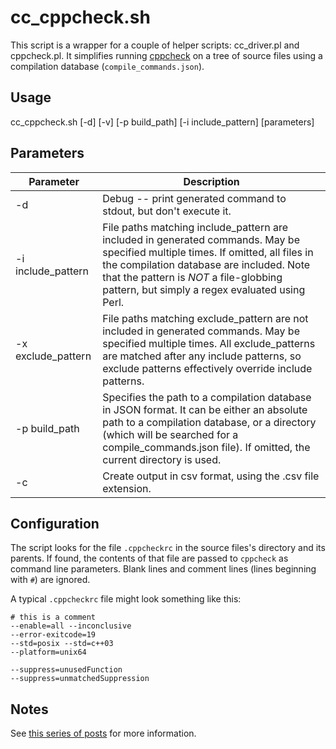 # cc_cppcheck.sh

This script is a wrapper for a couple of helper scripts: cc_driver.pl and cppcheck.pl.  It simplifies running [cppcheck](http://cppcheck.sourceforge.net/) on a tree of source files using a compilation database (`compile_commands.json`).

## Usage
cc_cppcheck.sh [-d] [-v] [-p build\_path]
[-i include\_pattern] [parameters]

## Parameters

Parameter | Description
--- | ---
-d  |   Debug -- print generated command to stdout, but don't execute it.  
-i include_pattern | File paths matching include_pattern are included in generated commands.  May be specified multiple times.  If omitted, all files in the compilation database are included.  Note that the pattern is *NOT* a file-globbing pattern, but simply a regex evaluated using Perl.
-x exclude_pattern | File paths matching exclude_pattern are not included in generated commands.  May be specified multiple times.  All exclude_patterns are matched after any include patterns, so exclude patterns effectively override include patterns.
-p build\_path  |   Specifies the path to a compilation database in JSON format.  It can be either an absolute path to a compilation database, or a directory (which will be searched for a compile\_commands.json file).  If omitted, the current directory is used.
-c  | Create output in csv format, using the .csv file extension.  

## Configuration
The script looks for the file `.cppcheckrc` in the source files's directory and its parents.  If found, the contents of that file are passed to `cppcheck` as command line parameters.  Blank lines and comment lines (lines beginning with `#`) are ignored.

A typical `.cppcheckrc` file might look something like this:

    # this is a comment
    --enable=all --inconclusive
    --error-exitcode=19
    --std=posix --std=c++03
    --platform=unix64
    
    --suppress=unusedFunction
    --suppress=unmatchedSuppression


## Notes

See [this series of posts](http://btorpey.github.io/blog/categories/static-analysis/) for more information.
